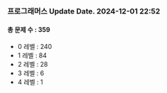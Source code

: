 ### 프로그래머스 Update Date. 2024-12-01 22:52
#### 총 문제 수 : 359
- 0 레벨 : 240
- 1 레벨 : 84
- 2 레벨 : 28
- 3 레벨 : 6
- 4 레벨 : 1
